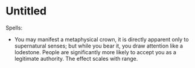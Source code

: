 # Untitled

Spells:

- You may manifest a metaphysical crown, it is directly apparent only to supernatural senses; but while you bear it, you draw attention like a lodestone. People are significantly more likely to accept you as a legitimate authority. The effect scales with range.